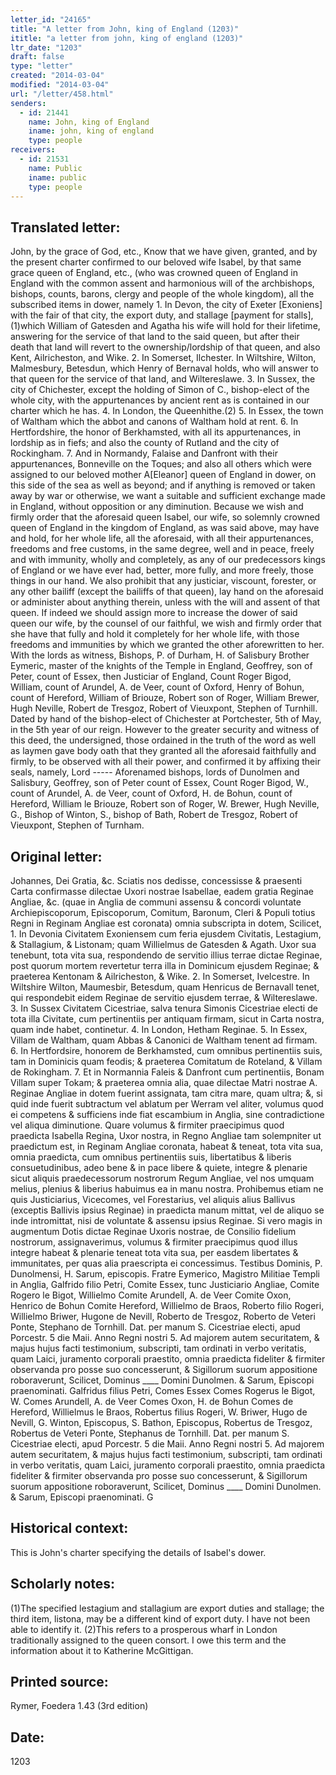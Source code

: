 ```yaml
---
letter_id: "24165"
title: "A letter from John, king of England (1203)"
ititle: "a letter from john, king of england (1203)"
ltr_date: "1203"
draft: false
type: "letter"
created: "2014-03-04"
modified: "2014-03-04"
url: "/letter/458.html"
senders:
  - id: 21441
    name: John, king of England
    iname: john, king of england
    type: people
receivers:
  - id: 21531
    name: Public
    iname: public
    type: people
---
```

<h2> Translated letter:</h2>John, by the grace of God, etc., Know that we have given, granted, and by the present charter confirmed to our beloved wife Isabel, by that same grace queen of England, etc., (who was crowned queen of England in England with the common assent and harmonious will of the archbishops, bishops, counts, barons, clergy and people of the whole kingdom), all the subscribed items in dower, namely
1.  In Devon, the city of Exeter [Exoniens] with the fair of that city, the export duty, and stallage [payment for stalls],(1)which William of Gatesden and Agatha his wife will hold for their lifetime, answering for the service of that land to the said queen, but after their death that land will revert to the ownership/lordship of that queen, and also Kent, Ailricheston, and Wike.
2.  In Somerset, Ilchester.  In Wiltshire, Wilton, Malmesbury, Betesdun, which Henry of Bernaval holds, who will answer to that queen for the service of that land, and Wiltereslawe.
3.  In Sussex, the city of Chichester, except the holding of Simon of C., bishop-elect of the whole city, with the appurtenances by ancient rent as is contained in our charter which he has.
4.  In London, the Queenhithe.(2)
5.  In Essex, the town of Waltham which the abbot and canons of Waltham hold at rent.
6.  In Hertfordshire, the honor of Berkhamsted, with all its appurtenances, in lordship as in fiefs; and also the county of Rutland and the city of Rockingham.
7.  And in Normandy, Falaise and Danfront with their appurtenances, Bonneville on the Toques; and also all others which were assigned to our beloved mother A[Eleanor] queen of England in dower, on this side of the sea as well as beyond; and if anything is removed or taken away by war or otherwise, we want a suitable and sufficient exchange made in England, without opposition or any diminution.
Because we wish and firmly order that the aforesaid queen Isabel, our wife, so solemnly crowned queen of England in the kingdom of England, as was said above, may have and hold, for her whole life, all the aforesaid, with all their appurtenances, freedoms and free customs, in the same degree, well and in peace, freely and with immunity, wholly and completely, as any of our predecessors kings of England or we have ever had, better, more fully, and more freely, those things in our hand.
We also prohibit that any justiciar, viscount, forester, or any other bailiff (except the bailiffs of that queen), lay hand on the aforesaid or administer about anything therein, unless with the will and assent of that queen.
If indeed we should assign more to increase the dower of said queen our wife, by the counsel of our faithful, we wish and firmly order that she have that fully and hold it completely for her whole life, with those freedoms and immunities by which we granted the other aforewritten to her.
With the lords as witness,
Bishops, P. of Durham, H. of Salisbury
Brother Eymeric, master of the knights of the Temple in England,
Geoffrey, son of Peter, count of Essex, then Justiciar of England,
Count Roger Bigod,
William, count of Arundel,
A. de Veer, count of Oxford,
Henry of Bohun, count of Hereford,
William of Briouze, Robert son of Roger, William Brewer, Hugh Neville, Robert de Tresgoz, Robert of Vieuxpont, Stephen of Turnhill.
Dated by hand of the bishop-elect of Chichester at Portchester, 5th of May, in the 5th year of our reign.
However to the greater security and witness of this deed, the undersigned, those ordained in the truth of the word as well as laymen gave body oath that they granted all the aforesaid faithfully and firmly, to be observed with all their power, and confirmed it by affixing their seals, namely,
Lord -----
Aforenamed bishops, lords of Dunolmen and Salisbury,
Geoffrey, son of Peter count of Essex,
Count Roger Bigod, W., count of Arundel, A. de Veer, count of Oxford,  H. de Bohun, count of Hereford, William le Briouze, Robert son of Roger, W. Brewer, Hugh Neville,
G., Bishop of Winton, S., bishop of Bath,
Robert de Tresgoz, Robert of Vieuxpont, Stephen of Turnham.
<h2 class="mt-4"> Original letter:</h2>Johannes, Dei Gratia, &c.
Sciatis nos dedisse, concessisse & praesenti Carta confirmasse dilectae Uxori nostrae Isabellae, eadem gratia Reginae Angliae, &c. (quae in Anglia de communi assensu & concordi voluntate Archiepiscoporum, Episcoporum, Comitum, Baronum, Cleri & Populi totius Regni in Reginam Angliae est coronata) omnia subscripta in dotem, Scilicet,
1. In Devonia Civitatem Exoniensem cum feria ejusdem Civitatis, Lestagium, & Stallagium, & Listonam; quam Willielmus de Gatesden & Agath. Uxor sua tenebunt, tota vita sua, respondendo de servitio illius terrae dictae Reginae, post quorum mortem revertetur terra illa in Dominicum ejusdem Reginae; & praeterea Kentonam & Ailricheston, & Wike.
2. In Somerset, Ivelcestre.
In Wiltshire Wilton, Maumesbir, Betesdum, quam Henricus de Bernavall tenet, qui respondebit eidem Reginae de servitio ejusdem terrae, & Wiltereslawe.
3. In Sussex Civitatem Cicestriae, salva tenura Simonis Cicestriae electi de tota illa Civitate, cum pertinentiis per antiquam firmam, sicut in Carta nostra, quam inde habet, continetur.
4. In London, Hetham Reginae.
5. In Essex, Villam de Waltham, quam Abbas & Canonici de Waltham tenent ad firmam.
6. In Hertfordsire, honorem de Berkhamsted, cum omnibus pertinentiis suis, tam in Dominicis quam feodis; & praeterea Comitatum de Roteland, & Villam de Rokingham.
7. Et in Normannia Faleis & Danfront cum pertinentiis, Bonam Villam super Tokam; & praeterea omnia alia, quae dilectae Matri nostrae A. Reginae Angliae in dotem fuerint assignata, tam citra mare, quam ultra; &, si quid inde fuerit subtractum vel ablatum per Werram vel aliter, volumus quod ei competens & sufficiens inde fiat escambium in Anglia, sine contradictione vel aliqua diminutione.
Quare volumus & firmiter praecipimus quod praedicta Isabella Regina, Uxor nostra, in Regno Angliae tam solempniter ut praedictum est, in Reginam Angliae coronata, habeat & teneat, tota vita sua, omnia praedicta, cum omnibus pertinentiis suis, libertatibus & liberis consuetudinibus, adeo bene & in pace libere & quiete, integre & plenarie sicut aliquis praedecessorum nostrorum Regum Angliae, vel nos umquam melius, plenius & liberius habuimus ea in manu nostra.
Prohibemus etiam ne quis Justiciarius, Vicecomes, vel Forestarius, vel aliquis alius Ballivus (exceptis Ballivis ipsius Reginae) in praedicta manum mittat, vel de aliquo se inde intromittat, nisi de voluntate & assensu ipsius Reginae.
Si vero magis in augmentum Dotis dictae Reginae Uxoris nostrae, de Consilio fidelium nostrorum, assignaverimus, volumus & firmiter praecipimus quod illus integre habeat & plenarie teneat tota vita sua, per easdem libertates & immunitates, per quas alia praescripta ei concessimus.
Testibus Dominis,
P. Dunolmensi, H. Sarum, episcopis.
Fratre Eymerico, Magistro Militiae Templi in Anglia,
Galfrido filio Petri, Comite Essex, tunc Justiciario Angliae,
Comite Rogero le Bigot,
Willielmo Comite Arundell,
A. de Veer Comite Oxon,
Henrico de Bohun Comite Hereford,
Willielmo de Braos,
Roberto filio Rogeri,
Willielmo Briwer,
Hugone de Nevill,
Roberto de Tresgoz,
Roberto de Veteri Ponte,
Stephano de Tornhill.
Dat. per manum S. Cicestriae electi, apud Porcestr. 5 die Maii.  Anno Regni nostri 5.
Ad majorem autem securitatem, & majus hujus facti testimonium, subscripti, tam ordinati in verbo veritatis, quam Laici, juramento corporali praestito, omnia praedicta fideliter & firmiter observanda pro posse suo concesserunt, & Sigillorum suorum appositione roboraverunt, Scilicet,
Dominus ____
Domini Dunolmen. & Sarum, Episcopi praenominati.
Galfridus filius Petri, Comes Essex
Comes Rogerus le Bigot,
W. Comes Arundell,
A. de Veer Comes Oxon,
H. de Bohun Comes de Hereford,
Willielmus le Braos,
Robertus filius Rogeri,
W. Briwer,
Hugo de Nevill,
G. Winton, Episcopus,
S. Bathon, Episcopus,
Robertus de Tresgoz,
Robertus de Veteri Ponte,
Stephanus de Tornhill.
Dat. per manum S. Cicestriae electi, apud Porcestr. 5 die Maii.  Anno Regni nostri 5.
Ad majorem autem securitatem, & majus hujus facti testimonium, subscripti, tam ordinati in verbo veritatis, quam Laici, juramento corporali praestito, omnia praedicta fideliter & firmiter observanda pro posse suo concesserunt, & Sigillorum suorum appositione roboraverunt, Scilicet,
Dominus ____
Domini Dunolmen. & Sarum, Episcopi praenominati.
G
<h2 class="mt-4"> Historical context:</h2>This is John's charter specifying the details of Isabel's dower.
<h2 class="mt-4"> Scholarly notes:</h2>(1)The specified lestagium and stallagium are export duties and stallage; the third item, listona, may be a different kind of export duty.  I have not been able to identify it. 
(2)This refers to a prosperous wharf in London traditionally assigned to the queen consort.  I owe this term and the information about it to Katherine McGittigan.
<h2 class="mt-4"> Printed source:</h2>Rymer, Foedera 1.43 (3rd edition)
<h2 class="mt-4"> Date:</h2>1203